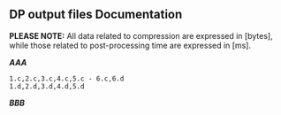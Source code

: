## DP output files Documentation
**PLEASE NOTE:** All data related to compression are expressed in [bytes], while those related to post-processing time are expressed in [ms].


***AAA***
```
1.c,2.c,3.c,4.c,5.c - 6.c,6.d
1.d,2.d,3.d,4.d,5.d
```

***BBB***
